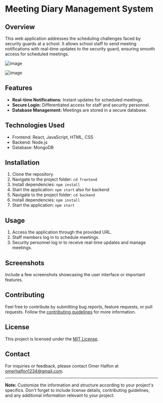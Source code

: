 # Meeting Diary Management System

## Overview
This web application addresses the scheduling challenges faced by security guards at a school. It allows school staff to send meeting notifications with real-time updates to the security guard, ensuring smooth access for scheduled meetings.

![image](https://github.com/omerh23/Dear-Guest/assets/93769579/1edeb98c-de60-4363-9992-0ce114a5e7e4)

![image](https://github.com/omerh23/Dear-Guest/assets/93769579/9daddba2-c0ec-47f8-ad55-b140068473c3)


## Features
- **Real-time Notifications:** Instant updates for scheduled meetings.
- **Secure Login:** Differentiated access for staff and security personnel.
- **Database Management:** Meetings are stored in a secure database.

## Technologies Used
- Frontend: React, JavaScript, HTML, CSS
- Backend: Node.js
- Database: MongoDB

## Installation
1. Clone the repository
2. Navigate to the project folder: `cd frontend`
3. Install dependencies: `npm install`
4. Start the application: `npm start`
also for backend
1. Navigate to the project folder: `cd backend`
2. Install dependencies: `npm install`
3. Start the application: `npm start`

## Usage
1. Access the application through the provided URL.
2. Staff members log in to schedule meetings.
3. Security personnel log in to receive real-time updates and manage meetings.

## Screenshots
Include a few screenshots showcasing the user interface or important features.

## Contributing
Feel free to contribute by submitting bug reports, feature requests, or pull requests. Follow the [contributing guidelines](CONTRIBUTING.md) for more information.

## License
This project is licensed under the [MIT License](LICENSE).

## Contact
For inquiries or feedback, please contact Omer Halfon at omerhalfon1234@gmail.com.

---
**Note:** Customize the information and structure according to your project's specifics. Don't forget to include license details, contributing guidelines, and any additional information relevant to your project.
